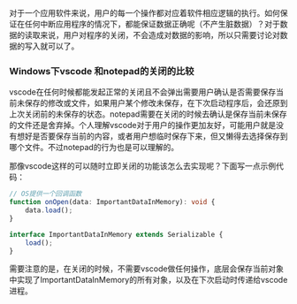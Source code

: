 对于一个应用软件来说，用户的每一个操作都对应着软件相应逻辑的执行。如何保证在任何中断应用程序的情况下，都能保证数据正确呢（不产生脏数据）？对于数据的读取来说，用户对程序的关闭，不会造成对数据的影响，所以只需要讨论对数据的写入就可以了。

### Windows下vscode 和notepad的关闭的比较

vscode在任何时候都能发起正常的关闭且不会弹出需要用户确认是否需要保存当前未保存的修改或文件，如果用户某个修改未保存，在下次启动程序后，会还原到上次关闭前的未保存的状态。notepad需要在关闭的时候去确认是保存当前未保存的文件还是舍弃掉。个人理解vscode对于用户的操作更加友好，可能用户就是没有想好是否要保存当前的内容，或者用户想临时保存下来，但又懒得去选择保存到哪个文件。不过notepad的行为也是可以理解的。

那像vscode这样的可以随时立即关闭的功能该怎么去实现呢？下面写一点示例代码：

```typescript
// OS提供一个回调函数
function onOpen(data: ImportantDataInMemory): void {
    data.load();
}

interface ImportantDataInMemory extends Serializable {
    load();
}
```

需要注意的是，在关闭的时候，不需要vscode做任何操作，底层会保存当前对象中实现了ImportantDataInMemory的所有对象，以及在下次启动时传递给vscode进程。



